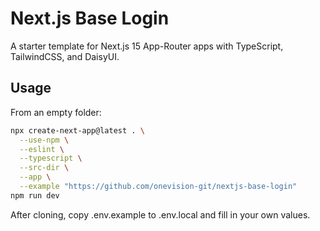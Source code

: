 # Next.js Base Login

A starter template for Next.js 15 App-Router apps with TypeScript, TailwindCSS, and DaisyUI.

## Usage

From an empty folder:

```bash
npx create-next-app@latest . \
  --use-npm \
  --eslint \
  --typescript \
  --src-dir \
  --app \
  --example "https://github.com/onevision-git/nextjs-base-login"
npm run dev
```

After cloning, copy .env.example to .env.local and fill in your own values.
